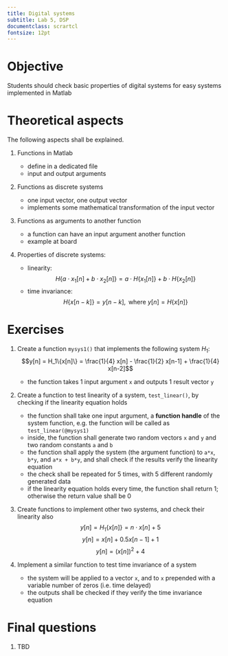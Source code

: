 ```yaml
---
title: Digital systems
subtitle: Lab 5, DSP
documentclass: scrartcl
fontsize: 12pt
---
```


# Objective

Students should check basic properties of digital systems for
easy systems implemented in Matlab

# Theoretical aspects

The following aspects shall be explained.


1. Functions in Matlab
    - define in a dedicated file
    - input and output arguments

2. Functions as discrete systems 
    - one input vector, one output vector
    - implements some mathematical transformation of the input vector

3. Functions as arguments to another function
    - a function can have an input argument another function
    - example at board

3. Properties of discrete systems:
    - linearity:  
    $$H\{a \cdot x_1[n] + b \cdot x_2[n]\} = a \cdot H\{x_1[n]\} + b \cdot H\{x_2[n]\}$$
    - time invariance:
    $$H\{x[n-k]\} = y[n-k],  \textrm{ where } y[n] = H\{x[n]\}$$


# Exercises

1. Create a function `mysys1()` that implements the following system $H_1$:
$$y[n] = H_1\{x[n]\} = \frac{1}{4} x[n] - \frac{1}{2} x[n-1] + \frac{1}{4} x[n-2]$$
    - the function takes 1 input argument `x` and outputs 1 result vector `y`

2. Create a function to test linearity of a system, `test_linear()`, by checking if the linearity equation holds
    - the function shall take one input argument, a **function handle** of the system function, e.g. the function will be called as `test_linear(@mysys1)`
    - inside, the function shall generate two random vectors `x` and `y` and two random constants `a` and `b`
    - the function shall apply the system (the argument function) to `a*x`, `b*y`, and `a*x + b*y`, and shall check if the results verify the linearity equation
    - the check shall be repeated for 5 times, with 5 different randomly generated data
    - if the linearity equation holds every time, the function shall return 1; otherwise the return value shall be 0

3. Create functions to implement other two systems, and check their linearity also
$$y[n] = H_1\{x[n]\} = n \cdot x[n] + 5$$
$$y[n] = x[n] + 0.5 x[n-1] + 1$$
$$y[n] = (x[n])^2 + 4$$

4. Implement a similar function to test time invariance of a system
    - the system will be applied to a vector `x`, and to  `x` prepended with a variable number of zeros (i.e. time delayed)
    - the outputs shall be checked if they verify the time invariance equation

# Final questions


1. TBD
